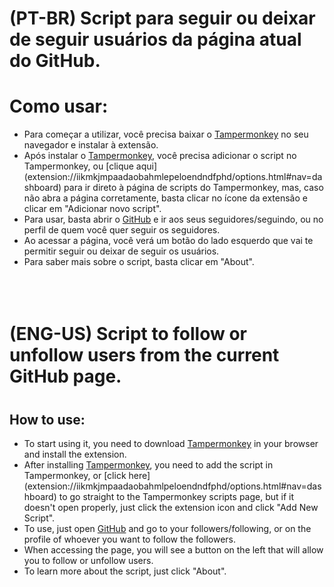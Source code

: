 <h1>(PT-BR) Script para seguir ou deixar de seguir usuários da página atual do GitHub. </h1>

<h1> Como usar: </h1>

- Para começar a utilizar, você precisa baixar o [Tampermonkey](https://tampermonkey.net/) no seu navegador e instalar à extensão. <br>
- Após instalar o [Tampermonkey](https://tampermonkey.net/), você precisa adicionar o script no Tampermonkey, ou [clique aqui] (extension://iikmkjmpaadaobahmlepeloendndfphd/options.html#nav=dashboard) para ir direto à página de scripts do Tampermonkey, mas, caso não abra a página corretamente, basta clicar no ícone da extensão e clicar em "Adicionar novo script". <br>
- Para usar, basta abrir o [GitHub](https://github.com/) e ir aos seus seguidores/seguindo, ou no perfil de quem você quer seguir os seguidores. <br>
- Ao acessar a página, você verá um botão do lado esquerdo que vai te permitir seguir ou deixar de seguir os usuários. <br>
- Para saber mais sobre o script, basta clicar em "About".
<br><br><br><br>


# <h1> (ENG-US) Script to follow or unfollow users from the current GitHub page. </h1>


# <h2> How to use:</h2>

- To start using it, you need to download [Tampermonkey](https://tampermonkey.net/) in your browser and install the extension. <br>
- After installing [Tampermonkey](https://tampermonkey.net/), you need to add the script in Tampermonkey, or [click here] (extension://iikmkjmpaadaobahmlpeloendndfphd/options.html#nav=dashboard) to go straight to the Tampermonkey scripts page, but if it doesn't open properly, just click the extension icon and click "Add New Script". <br>
- To use, just open [GitHub](https://github.com/) and go to your followers/following, or on the profile of whoever you want to follow the followers. <br>
- When accessing the page, you will see a button on the left that will allow you to follow or unfollow users. <br>
- To learn more about the script, just click "About". <br>
